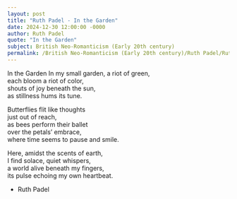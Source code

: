 ```yaml
---
layout: post
title: "Ruth Padel - In the Garden"
date: 2024-12-30 12:00:00 -0000
author: Ruth Padel
quote: "In the Garden"
subject: British Neo-Romanticism (Early 20th century)
permalink: /British Neo-Romanticism (Early 20th century)/Ruth Padel/Ruth Padel - In the Garden
---
```


In the Garden
In my small garden, a riot of green,  
each bloom a riot of color,  
shouts of joy beneath the sun,  
as stillness hums its tune.

Butterflies flit like thoughts  
just out of reach,  
as bees perform their ballet  
over the petals’ embrace,  
where time seems to pause and smile.

Here, amidst the scents of earth,  
I find solace, quiet whispers,  
a world alive beneath my fingers,  
its pulse echoing my own heartbeat.

- Ruth Padel

